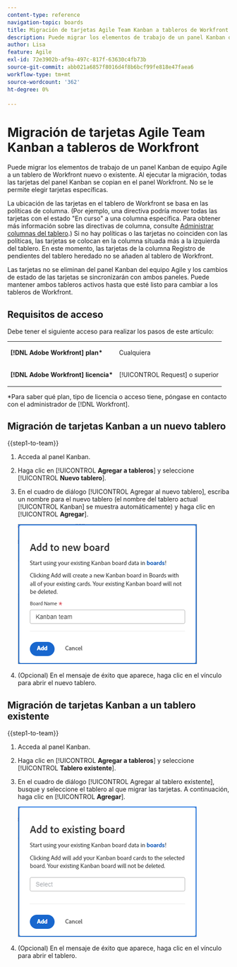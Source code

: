 ```yaml
---
content-type: reference
navigation-topic: boards
title: Migración de tarjetas Agile Team Kanban a tableros de Workfront
description: Puede migrar los elementos de trabajo de un panel Kanban de equipo Agile a un tablero de Workfront nuevo o existente.
author: Lisa
feature: Agile
exl-id: 72e3902b-af9a-497c-817f-63630c4fb73b
source-git-commit: abb021a6857f8016d4f8b6bcf99fe818e47faea6
workflow-type: tm+mt
source-wordcount: '362'
ht-degree: 0%

---
```


# Migración de tarjetas Agile Team Kanban a tableros de Workfront

Puede migrar los elementos de trabajo de un panel Kanban de equipo Agile a un tablero de Workfront nuevo o existente. Al ejecutar la migración, todas las tarjetas del panel Kanban se copian en el panel Workfront. No se le permite elegir tarjetas específicas.

La ubicación de las tarjetas en el tablero de Workfront se basa en las políticas de columna. (Por ejemplo, una directiva podría mover todas las tarjetas con el estado &quot;En curso&quot; a una columna específica. Para obtener más información sobre las directivas de columna, consulte [Administrar columnas del tablero](/help/quicksilver/agile/get-started-with-boards/manage-board-columns.md).) Si no hay políticas o las tarjetas no coinciden con las políticas, las tarjetas se colocan en la columna situada más a la izquierda del tablero. En este momento, las tarjetas de la columna Registro de pendientes del tablero heredado no se añaden al tablero de Workfront.

Las tarjetas no se eliminan del panel Kanban del equipo Agile y los cambios de estado de las tarjetas se sincronizarán con ambos paneles. Puede mantener ambos tableros activos hasta que esté listo para cambiar a los tableros de Workfront.

## Requisitos de acceso

Debe tener el siguiente acceso para realizar los pasos de este artículo:

<table style="table-layout:auto">
 <col>
 </col>
 <col>
 </col>
 <tbody>
  <tr>
   <td role="rowheader"><strong>[!DNL Adobe Workfront] plan*</strong></td>
   <td> <p>Cualquiera</p> </td>
  </tr>
  <tr>
   <td role="rowheader"><strong>[!DNL Adobe Workfront] licencia*</strong></td>
   <td> <p>[!UICONTROL Request] o superior</p> </td>
  </tr>
 </tbody>
</table>

&#42;Para saber qué plan, tipo de licencia o acceso tiene, póngase en contacto con el administrador de [!DNL Workfront].

## Migración de tarjetas Kanban a un nuevo tablero

{{step1-to-team}}

1. Acceda al panel Kanban.
1. Haga clic en [!UICONTROL **Agregar a tableros**] y seleccione [!UICONTROL **Nuevo tablero**].
1. En el cuadro de diálogo [!UICONTROL Agregar al nuevo tablero], escriba un nombre para el nuevo tablero (el nombre del tablero actual [!UICONTROL Kanban] se muestra automáticamente) y haga clic en [!UICONTROL **Agregar**].

   ![Agregar tarjetas Kanban al nuevo tablero](assets/add-kanban-cards-to-new-board-dialog.png)

1. (Opcional) En el mensaje de éxito que aparece, haga clic en el vínculo para abrir el nuevo tablero.

## Migración de tarjetas Kanban a un tablero existente

{{step1-to-team}}

1. Acceda al panel Kanban.
1. Haga clic en [!UICONTROL **Agregar a tableros**] y seleccione [!UICONTROL **Tablero existente**].
1. En el cuadro de diálogo [!UICONTROL Agregar al tablero existente], busque y seleccione el tablero al que migrar las tarjetas. A continuación, haga clic en [!UICONTROL **Agregar**].

   ![Agregar tarjetas Kanban al tablero existente](assets/add-kanban-cards-to-existing-board-dialog.png)

1. (Opcional) En el mensaje de éxito que aparece, haga clic en el vínculo para abrir el tablero.
